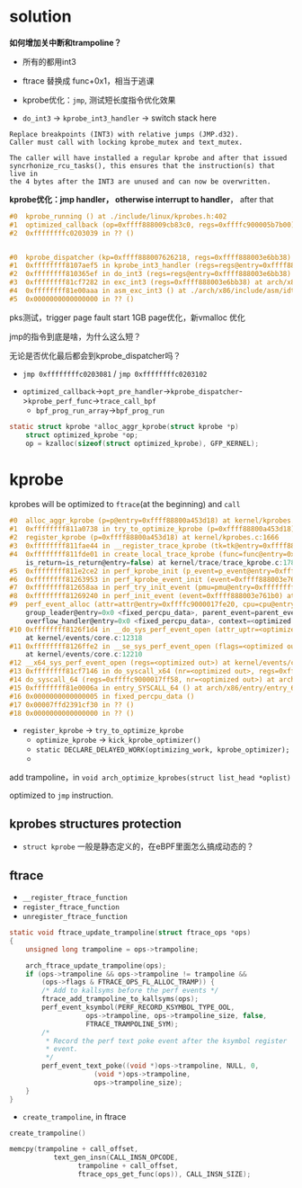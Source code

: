 # solution

**如何增加关中断和trampoline？**

- 所有的都用int3
- ftrace 替换成 func+0x1，相当于逃课
- kprobe优化：`jmp`, 测试短长度指令优化效果

- `do_int3` -> `kprobe_int3_handler` -> switch stack here

```
Replace breakpoints (INT3) with relative jumps (JMP.d32).
Caller must call with locking kprobe_mutex and text_mutex.

The caller will have installed a regular kprobe and after that issued
syncrhonize_rcu_tasks(), this ensures that the instruction(s) that live in
the 4 bytes after the INT3 are unused and can now be overwritten.
```

**kprobe优化：jmp handler， otherwise interrupt to handler**， after that 


```c
#0  kprobe_running () at ./include/linux/kprobes.h:402
#1  optimized_callback (op=0xffff888009cb83c0, regs=0xffffc900005b7b00) at arch/x86/kernel/kprobes/opt.c:183
#2  0xffffffffc0203039 in ?? ()


#0  kprobe_dispatcher (kp=0xffff888007626218, regs=0xffff888003e6bb38) at kernel/trace/trace_kprobe.c:1661
#1  0xffffffff8107aef5 in kprobe_int3_handler (regs=regs@entry=0xffff888003e6bb38) at arch/x86/kernel/kprobes/core.c:981
#2  0xffffffff810365ef in do_int3 (regs=regs@entry=0xffff888003e6bb38) at arch/x86/kernel/traps.c:800
#3  0xffffffff81cf7282 in exc_int3 (regs=0xffff888003e6bb38) at arch/x86/kernel/traps.c:846
#4  0xffffffff81e00aaa in asm_exc_int3 () at ./arch/x86/include/asm/idtentry.h:569
#5  0x0000000000000000 in ?? ()
```

pks测试，trigger page fault start
1GB page优化，新vmalloc 优化

jmp的指令到底是啥，为什么这么短？

无论是否优化最后都会到kprobe_dispatcher吗？

<!-- - the replaced instruction `jmp 0xffffffffc0203000`
- called from `0xffffffffc0203039`-> -->
* `jmp 0xffffffffc0203081` / `jmp 0xffffffffc0203102`

- `optimized_callback`->`opt_pre_handler`->`kprobe_dispatcher`->`kprobe_perf_func`->`trace_call_bpf`
	- `bpf_prog_run_array`->`bpf_prog_run`

```c
static struct kprobe *alloc_aggr_kprobe(struct kprobe *p)
	struct optimized_kprobe *op;
	op = kzalloc(sizeof(struct optimized_kprobe), GFP_KERNEL);
```

# kprobe 

kprobes will be optimized to `ftrace`(at the beginning) and `call`

```c
#0  alloc_aggr_kprobe (p=p@entry=0xffff88800a453d18) at kernel/kprobes.c:832
#1  0xffffffff811a0738 in try_to_optimize_kprobe (p=0xffff88800a453d18) at kernel/kprobes.c:866
#2  register_kprobe (p=0xffff88800a453d18) at kernel/kprobes.c:1666
#3  0xffffffff811fae44 in __register_trace_kprobe (tk=tk@entry=0xffff88800a453d00) at kernel/trace/trace_kprobe.c:510
#4  0xffffffff811fde01 in create_local_trace_kprobe (func=func@entry=0xffff88800678ea00 "single_open", addr=<optimized out>, offs=<optimized out>, 
    is_return=is_return@entry=false) at kernel/trace/trace_kprobe.c:1783
#5  0xffffffff811e2ce2 in perf_kprobe_init (p_event=p_event@entry=0xffff888003e761b0, is_retprobe=<optimized out>) at kernel/trace/trace_event_perf.c:271
#6  0xffffffff81263953 in perf_kprobe_event_init (event=0xffff888003e761b0) at kernel/events/core.c:10045
#7  0xffffffff812658aa in perf_try_init_event (pmu=pmu@entry=0xffffffff82fc7a20 <perf_kprobe>, event=event@entry=0xffff888003e761b0) at kernel/events/core.c:11427
#8  0xffffffff81269240 in perf_init_event (event=0xffff888003e761b0) at kernel/events/core.c:11491
#9  perf_event_alloc (attr=attr@entry=0xffffc9000017fe20, cpu=cpu@entry=0, task=task@entry=0x0 <fixed_percpu_data>, group_leader=0xffff888003e761b0, 
    group_leader@entry=0x0 <fixed_percpu_data>, parent_event=parent_event@entry=0x0 <fixed_percpu_data>, overflow_handler=<optimized out>, 
    overflow_handler@entry=0x0 <fixed_percpu_data>, context=<optimized out>, cgroup_fd=-1) at kernel/events/core.c:11782
#10 0xffffffff8126f1d4 in __do_sys_perf_event_open (attr_uptr=<optimized out>, pid=<optimized out>, cpu=0, group_fd=<optimized out>, flags=<optimized out>)
    at kernel/events/core.c:12318
#11 0xffffffff8126ffe2 in __se_sys_perf_event_open (flags=<optimized out>, group_fd=<optimized out>, cpu=<optimized out>, pid=<optimized out>, attr_uptr=<optimized out>)
    at kernel/events/core.c:12210
#12 __x64_sys_perf_event_open (regs=<optimized out>) at kernel/events/core.c:12210
#13 0xffffffff81cf7146 in do_syscall_x64 (nr=<optimized out>, regs=0xffffc9000017ff58) at arch/x86/entry/common.c:50
#14 do_syscall_64 (regs=0xffffc9000017ff58, nr=<optimized out>) at arch/x86/entry/common.c:80
#15 0xffffffff81e0006a in entry_SYSCALL_64 () at arch/x86/entry/entry_64.S:120
#16 0x0000000000000005 in fixed_percpu_data ()
#17 0x00007ffd2391cf30 in ?? ()
#18 0x0000000000000000 in ?? ()
```


- `register_kprobe` -> `try_to_optimize_kprobe`
    - `optimize_kprobe` -> `kick_kprobe_optimizer()`
    - `static DECLARE_DELAYED_WORK(optimizing_work, kprobe_optimizer);`
    - 

add trampoline，in `void arch_optimize_kprobes(struct list_head *oplist)`

optimized to `jmp` instruction.


## kprobes structures protection

-  `struct kprobe` 一般是静态定义的，在eBPF里面怎么搞成动态的？


## ftrace 

- `__register_ftrace_function`
- `register_ftrace_function`
- `unregister_ftrace_function`

```c
static void ftrace_update_trampoline(struct ftrace_ops *ops)
{
	unsigned long trampoline = ops->trampoline;

	arch_ftrace_update_trampoline(ops);
	if (ops->trampoline && ops->trampoline != trampoline &&
	    (ops->flags & FTRACE_OPS_FL_ALLOC_TRAMP)) {
		/* Add to kallsyms before the perf events */
		ftrace_add_trampoline_to_kallsyms(ops);
		perf_event_ksymbol(PERF_RECORD_KSYMBOL_TYPE_OOL,
				   ops->trampoline, ops->trampoline_size, false,
				   FTRACE_TRAMPOLINE_SYM);
		/*
		 * Record the perf text poke event after the ksymbol register
		 * event.
		 */
		perf_event_text_poke((void *)ops->trampoline, NULL, 0,
				     (void *)ops->trampoline,
				     ops->trampoline_size);
	}
}
```

- `create_trampoline`, in ftrace 

```c
create_trampoline()

memcpy(trampoline + call_offset,
	       text_gen_insn(CALL_INSN_OPCODE,
			     trampoline + call_offset,
			     ftrace_ops_get_func(ops)), CALL_INSN_SIZE);
```